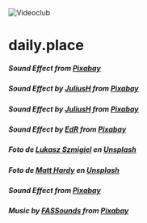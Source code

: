 <img alt="Videoclub" src="https://raw.githubusercontent.com/agustinl/daily.place/main/public/favicon-32x32.png">

# daily.place

##### Sound Effect from <a href="https://pixabay.com/sound-effects/?utm_source=link-attribution&utm_medium=referral&utm_campaign=music&utm_content=60194">Pixabay</a>
##### Sound Effect by <a href="https://pixabay.com/es/users/juliush-3921568/?utm_source=link-attribution&utm_medium=referral&utm_campaign=music&utm_content=8012">JuliusH</a> from <a href="https://pixabay.com//?utm_source=link-attribution&utm_medium=referral&utm_campaign=music&utm_content=8012">Pixabay</a>

##### Sound Effect by <a href="https://pixabay.com/es/users/juliush-3921568/?utm_source=link-attribution&utm_medium=referral&utm_campaign=music&utm_content=8052">JuliusH</a> from <a href="https://pixabay.com//?utm_source=link-attribution&utm_medium=referral&utm_campaign=music&utm_content=8052">Pixabay</a>

##### Sound Effect by <a href="https://pixabay.com/es/users/edr-1177074/?utm_source=link-attribution&utm_medium=referral&utm_campaign=music&utm_content=8439">EdR</a> from <a href="https://pixabay.com//?utm_source=link-attribution&utm_medium=referral&utm_campaign=music&utm_content=8439">Pixabay</a>

##### Foto de <a href="https://unsplash.com/ja/@szmigieldesign?utm_source=unsplash&utm_medium=referral&utm_content=creditCopyText">Lukasz Szmigiel</a> en <a href="https://unsplash.com/es/fotos/2ShvY8Lf6l0?utm_source=unsplash&utm_medium=referral&utm_content=creditCopyText">Unsplash</a>
  
##### Foto de <a href="https://unsplash.com/@matthardy?utm_source=unsplash&utm_medium=referral&utm_content=creditCopyText">Matt Hardy</a> en <a href="https://unsplash.com/es/fotos/6ArTTluciuA?utm_source=unsplash&utm_medium=referral&utm_content=creditCopyText">Unsplash</a>

##### Sound Effect from <a href="https://pixabay.com/?utm_source=link-attribution&utm_medium=referral&utm_campaign=music&utm_content=6450">Pixabay</a>

##### Music by <a href="https://pixabay.com/es/users/fassounds-3433550/?utm_source=link-attribution&utm_medium=referral&utm_campaign=music&utm_content=112191">FASSounds</a> from <a href="https://pixabay.com//?utm_source=link-attribution&utm_medium=referral&utm_campaign=music&utm_content=112191">Pixabay</a>